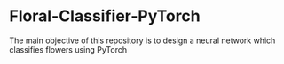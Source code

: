 # Floral-Classifier-PyTorch
The main objective of this repository is to design a neural network which classifies flowers using PyTorch
